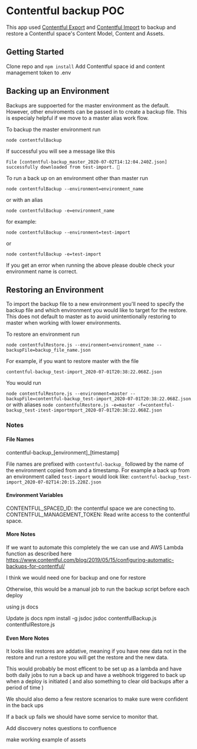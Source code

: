 # Contentful backup POC

This app used [Contentful Export](https://github.com/contentful/contentful-export) and [Contentful Import](https://github.com/contentful/contentful-import) to backup and restore a Contentful space's Content Model, Content and Assets.

## Getting Started

Clone repo and `npm install`
Add Contentful space id and content management token to .env

## Backing up an Environment

Backups are suppoerted for the master environment as the default. However, other enviroments can be passed in to create a backup file. This is especialy helpful if we move to a master alias work flow.

To backup the master environment
run 

`node contentfulBackup`

If successful you will see a message like this

```File [contentful-backup_master_2020-07-02T14:12:04.240Z.json] successfully downloaded from test-import. 🚀```

To run a back up on an environment other than master run

`node contentfulBackup --environment=environment_name`

or with an alias 

`node contentfulBackup -e=environment_name`

for example:

`node contentfulBackup --environment=test-import`

or

`node contentfulBackup -e=test-import`

If you get an error when running the above please double check your environment name is correct.

## Restoring an Environment

To import the backup file to a new environment you'll need to specify the backup file and which environment you would like to target for the restore. This does not default to master as to avoid unintentionally restoring to master when working with lower environments.

To restore an environment
run

`node contentfulRestore.js --environment=environment_name --backupFile=backup_file_name.json`

For example, if you want to restore master with the file 

`contentful-backup_test-import_2020-07-01T20:38:22.068Z.json`

You would run

`node contentfulRestore.js --environment=master --backupFile=contentful-backup_test-import_2020-07-01T20:38:22.068Z.json`
or with aliases
`node contentfulRestore.js -e=master -f=contentful-backup_test-itest-importmport_2020-07-01T20:38:22.068Z.json`


### Notes

#### File Names

contentful-backup\_[environment]\_[timestamp]

File names are prefixed with `contentful-backup_` followed by the name of the environment copied from and a timestamp.
For example a back up from an environment called `test-import` would look like:
`contentful-backup_test-import_2020-07-02T14:20:15.220Z.json`

#### Environment Variables

CONTENTFUL\_SPACED\_ID:  the contentful space we are conecting to.
CONTENTFUL\_MANAGEMENT\_TOKEN: Read write access to the contentful space.

#### More Notes

If we want to automate this completely the we can use and AWS Lambda function as described here
https://www.contentful.com/blog/2019/05/15/configuring-automatic-backups-for-contentful/

I think we would need one for backup and one for restore

Otherwise, this would be a manual job to run the backup script before each deploy

using js docs

Update js docs
npm install -g jsdoc
jsdoc contentfulBackup.js  contentfulRestore.js

#### Even More Notes

It looks like restores are addative, meaning if you have new data not in the restore and run a restore you will get the restore and the new data.

This would probably be most efficent to be set up as a lambda and have both daily jobs to run a back up and have a webhook triggered to back up when a deploy is initiated ( and also something to clear old backups after a period of time )

We should also demo a few restore scenarios to make sure were confident in the back ups

If a back up fails we should have some service to monitor that.

Add discovery notes questions to confluence


make working example of assets

